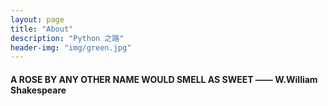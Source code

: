 ```yaml
---
layout: page
title: "About"
description: "Python 之路" 
header-img: "img/green.jpg"
---
```


#### A ROSE BY ANY OTHER NAME WOULD SMELL AS SWEET —— W.William Shakespeare






